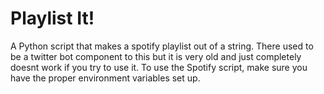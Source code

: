 # Playlist It!

A Python script that makes a spotify playlist out of a string. There used to be a twitter bot component to this but it is very old and just completely doesnt work if you try to use it. To use the Spotify script, make sure you have the proper environment variables set up.

